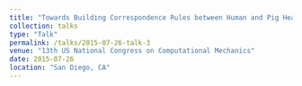 ```yaml
---
title: "Towards Building Correspondence Rules between Human and Pig Head Models for Traumatic Brain Injury"
collection: talks
type: "Talk"
permalink: /talks/2015-07-26-talk-3
venue: "13th US National Congress on Computational Mechanics"
date: 2015-07-26
location: "San Diego, CA"
---
```


